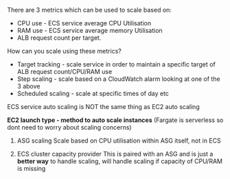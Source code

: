There are 3 metrics which can be used to scale based on:
- CPU use - ECS service average CPU Utilisation
- RAM use - ECS service average memory Utilisation
- ALB request count per target.

How can you scale using these metrics?
- Target tracking - scale service in order to maintain a specific target of ALB request count/CPU/RAM use
- Step scaling - scale based on a CloudWatch alarm looking at one of the 3 above
- Scheduled scaling - scale at specific times of day etc

ECS service auto scaling is NOT the same thing as EC2 auto scaling

**EC2 launch type - method to auto scale instances**
(Fargate is serverless so dont need to worry about scaling concerns)

1. ASG scaling
Scale based on CPU utilisation within ASG itself, not in ECS

2. ECS cluster capacity provider
This is paired with an ASG and is just a **better way** to handle scaling, will handle scaling if capacity of CPU/RAM is missing
